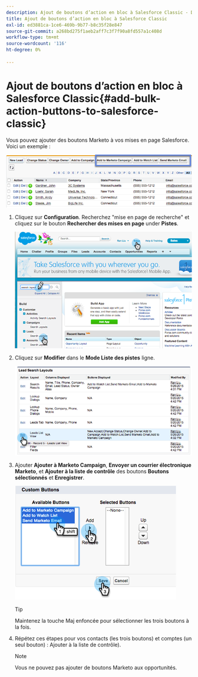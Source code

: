 ```yaml
---
description: Ajout de boutons d’action en bloc à Salesforce Classic - Documents Marketo - Documentation du produit
title: Ajout de boutons d’action en bloc à Salesforce Classic
exl-id: ed3881ca-1ce6-469b-9b77-b8c35f28e847
source-git-commit: a268bd275f1aeb2aff7c3f7f90a8fd557a1c408d
workflow-type: tm+mt
source-wordcount: '116'
ht-degree: 0%

---
```


# Ajout de boutons d’action en bloc à Salesforce Classic{#add-bulk-action-buttons-to-salesforce-classic}

Vous pouvez ajouter des boutons Marketo à vos mises en page Salesforce. Voici un exemple :

![](assets/add-bulk-action-buttons-to-salesforce-classic-1.png)

1. Cliquez sur **Configuration**. Recherchez &quot;mise en page de recherche&quot; et cliquez sur le bouton **Rechercher des mises en page** under **Pistes**.

   ![](assets/add-bulk-action-buttons-to-salesforce-classic-2.png)

1. Cliquez sur **Modifier** dans le **Mode Liste des pistes** ligne.

   ![](assets/add-bulk-action-buttons-to-salesforce-classic-3.png)

1. Ajouter **Ajouter à Marketo Campaign**, **Envoyer un courrier électronique Marketo**, et **Ajouter à la liste de contrôle** des boutons **Boutons sélectionnés** et **Enregistrer**.

   ![](assets/add-bulk-action-buttons-to-salesforce-classic-4.png)

   >[!TIP]
   >
   >Maintenez la touche Maj enfoncée pour sélectionner les trois boutons à la fois.

1. Répétez ces étapes pour vos contacts (les trois boutons) et comptes (un seul bouton) : Ajouter à la liste de contrôle).

   >[!NOTE]
   >
   >Vous ne pouvez pas ajouter de boutons Marketo aux opportunités.
